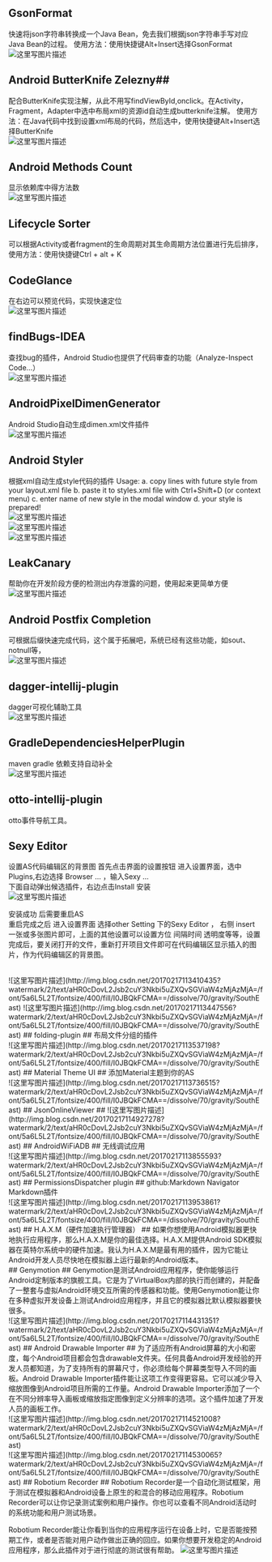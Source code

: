 ## GsonFormat ##
快速将json字符串转换成一个Java Bean，免去我们根据json字符串手写对应Java Bean的过程。
使用方法：使用快捷键Alt+Insert选择GsonFormat
</br>
![这里写图片描述](http://img.blog.csdn.net/20170217111041209?watermark/2/text/aHR0cDovL2Jsb2cuY3Nkbi5uZXQvSGViaW4zMjAzMjA=/font/5a6L5L2T/fontsize/400/fill/I0JBQkFCMA==/dissolve/70/gravity/SouthEast)
## Android ButterKnife Zelezny##
配合ButterKnife实现注解，从此不用写findViewById,onclick。在Activity，Fragment，Adapter中选中布局xml的资源id自动生成butterknife注解。
使用方法：在Java代码中找到设置xml布局的代码，然后选中，使用快捷键Alt+Insert选择ButterKnife 
</br>
![这里写图片描述](http://img.blog.csdn.net/20170217111313643?watermark/2/text/aHR0cDovL2Jsb2cuY3Nkbi5uZXQvSGViaW4zMjAzMjA=/font/5a6L5L2T/fontsize/400/fill/I0JBQkFCMA==/dissolve/70/gravity/SouthEast)
## Android Methods Count ##
显示依赖库中得方法数
</br>
![这里写图片描述](http://img.blog.csdn.net/20170217111554857?watermark/2/text/aHR0cDovL2Jsb2cuY3Nkbi5uZXQvSGViaW4zMjAzMjA=/font/5a6L5L2T/fontsize/400/fill/I0JBQkFCMA==/dissolve/70/gravity/SouthEast)
## Lifecycle Sorter ##
可以根据Activity或者fragment的生命周期对其生命周期方法位置进行先后排序，
使用方法：使用快捷键Ctrl + alt + K
</br>
## CodeGlance ##
在右边可以预览代码，实现快速定位
</br>
![这里写图片描述](http://img.blog.csdn.net/20170217114759761?watermark/2/text/aHR0cDovL2Jsb2cuY3Nkbi5uZXQvSGViaW4zMjAzMjA=/font/5a6L5L2T/fontsize/400/fill/I0JBQkFCMA==/dissolve/70/gravity/SouthEast)
## findBugs-IDEA ##
查找bug的插件，Android Studio也提供了代码审查的功能（Analyze-Inspect Code…）
</br>
![这里写图片描述](http://img.blog.csdn.net/20170217112033566?watermark/2/text/aHR0cDovL2Jsb2cuY3Nkbi5uZXQvSGViaW4zMjAzMjA=/font/5a6L5L2T/fontsize/400/fill/I0JBQkFCMA==/dissolve/70/gravity/SouthEast)
## AndroidPixelDimenGenerator ##
Android Studio自动生成dimen.xml文件插件
</br>
![这里写图片描述](http://img.blog.csdn.net/20170217112148866?watermark/2/text/aHR0cDovL2Jsb2cuY3Nkbi5uZXQvSGViaW4zMjAzMjA=/font/5a6L5L2T/fontsize/400/fill/I0JBQkFCMA==/dissolve/70/gravity/SouthEast)
## Android Styler ##
根据xml自动生成style代码的插件
Usage:
a. copy lines with future style from your layout.xml file
b. paste it to styles.xml file with Ctrl+Shift+D (or context menu)
c. enter name of new style in the modal window
d. your style is prepared!
</br>
![这里写图片描述](http://img.blog.csdn.net/20170217112325570?watermark/2/text/aHR0cDovL2Jsb2cuY3Nkbi5uZXQvSGViaW4zMjAzMjA=/font/5a6L5L2T/fontsize/400/fill/I0JBQkFCMA==/dissolve/70/gravity/SouthEast)
</br>
![这里写图片描述](http://img.blog.csdn.net/20170217112334570?watermark/2/text/aHR0cDovL2Jsb2cuY3Nkbi5uZXQvSGViaW4zMjAzMjA=/font/5a6L5L2T/fontsize/400/fill/I0JBQkFCMA==/dissolve/70/gravity/SouthEast)
</br>
![这里写图片描述](http://img.blog.csdn.net/20170217112346789?watermark/2/text/aHR0cDovL2Jsb2cuY3Nkbi5uZXQvSGViaW4zMjAzMjA=/font/5a6L5L2T/fontsize/400/fill/I0JBQkFCMA==/dissolve/70/gravity/SouthEast)
## LeakCanary ##
帮助你在开发阶段方便的检测出内存泄露的问题，使用起来更简单方便
</br>
![这里写图片描述](http://img.blog.csdn.net/20170217112500166?watermark/2/text/aHR0cDovL2Jsb2cuY3Nkbi5uZXQvSGViaW4zMjAzMjA=/font/5a6L5L2T/fontsize/400/fill/I0JBQkFCMA==/dissolve/70/gravity/SouthEast)
## Android Postfix Completion ##
可根据后缀快速完成代码，这个属于拓展吧，系统已经有这些功能，如sout、notnull等，
</br>
![这里写图片描述](http://img.blog.csdn.net/20170217112548711?watermark/2/text/aHR0cDovL2Jsb2cuY3Nkbi5uZXQvSGViaW4zMjAzMjA=/font/5a6L5L2T/fontsize/400/fill/I0JBQkFCMA==/dissolve/70/gravity/SouthEast)
## dagger-intellij-plugin ##
dagger可视化辅助工具
</br>
![这里写图片描述](http://img.blog.csdn.net/20170217112643211?watermark/2/text/aHR0cDovL2Jsb2cuY3Nkbi5uZXQvSGViaW4zMjAzMjA=/font/5a6L5L2T/fontsize/400/fill/I0JBQkFCMA==/dissolve/70/gravity/SouthEast)
## GradleDependenciesHelperPlugin ##
maven gradle 依赖支持自动补全
</br>
![这里写图片描述](http://img.blog.csdn.net/20170217112803296?watermark/2/text/aHR0cDovL2Jsb2cuY3Nkbi5uZXQvSGViaW4zMjAzMjA=/font/5a6L5L2T/fontsize/400/fill/I0JBQkFCMA==/dissolve/70/gravity/SouthEast)
## otto-intellij-plugin ##
otto事件导航工具。
</br>
## Sexy Editor ##
设置AS代码编辑区的背景图
首先点击界面的设置按钮 进入设置界面，选中Plugins,右边选择 Browser … ，输入Sexy … <br>
下面自动弹出候选插件，右边点击Install 安装<br>
![这里写图片描述](http://img.blog.csdn.net/20170217113320091?watermark/2/text/aHR0cDovL2Jsb2cuY3Nkbi5uZXQvSGViaW4zMjAzMjA=/font/5a6L5L2T/fontsize/400/fill/I0JBQkFCMA==/dissolve/70/gravity/SouthEast)
</br>

安装成功 后需要重启AS
</br>
重启完成之后 进入设置界面 选择other Setting 下的Sexy Editor ， 右侧 insert 一张或多张图片即可，上面的其他设置可以设置方位 间隔时间 透明度等等，设置完成后，要关闭打开的文件，重新打开项目文件即可在代码编辑区显示插入的图片，作为代码编辑区的背景图。

</br>
![这里写图片描述](http://img.blog.csdn.net/20170217113410435?watermark/2/text/aHR0cDovL2Jsb2cuY3Nkbi5uZXQvSGViaW4zMjAzMjA=/font/5a6L5L2T/fontsize/400/fill/I0JBQkFCMA==/dissolve/70/gravity/SouthEast)
![这里写图片描述](http://img.blog.csdn.net/20170217113447556?watermark/2/text/aHR0cDovL2Jsb2cuY3Nkbi5uZXQvSGViaW4zMjAzMjA=/font/5a6L5L2T/fontsize/400/fill/I0JBQkFCMA==/dissolve/70/gravity/SouthEast)
## folding-plugin ##
布局文件分组的插件
</br>
![这里写图片描述](http://img.blog.csdn.net/20170217113537198?watermark/2/text/aHR0cDovL2Jsb2cuY3Nkbi5uZXQvSGViaW4zMjAzMjA=/font/5a6L5L2T/fontsize/400/fill/I0JBQkFCMA==/dissolve/70/gravity/SouthEast)
## Material Theme UI ##
添加Material主题到你的AS
</br>
![这里写图片描述](http://img.blog.csdn.net/20170217113736515?watermark/2/text/aHR0cDovL2Jsb2cuY3Nkbi5uZXQvSGViaW4zMjAzMjA=/font/5a6L5L2T/fontsize/400/fill/I0JBQkFCMA==/dissolve/70/gravity/SouthEast)
## JsonOnlineViewer ##
![这里写图片描述](http://img.blog.csdn.net/20170217114927278?watermark/2/text/aHR0cDovL2Jsb2cuY3Nkbi5uZXQvSGViaW4zMjAzMjA=/font/5a6L5L2T/fontsize/400/fill/I0JBQkFCMA==/dissolve/70/gravity/SouthEast)
## AndroidWiFiADB ##
无线调试应用
</br>
![这里写图片描述](http://img.blog.csdn.net/20170217113855593?watermark/2/text/aHR0cDovL2Jsb2cuY3Nkbi5uZXQvSGViaW4zMjAzMjA=/font/5a6L5L2T/fontsize/400/fill/I0JBQkFCMA==/dissolve/70/gravity/SouthEast)
## PermissionsDispatcher plugin ##
github:Markdown Navigator
Markdown插件
</br>
![这里写图片描述](http://img.blog.csdn.net/20170217113953861?watermark/2/text/aHR0cDovL2Jsb2cuY3Nkbi5uZXQvSGViaW4zMjAzMjA=/font/5a6L5L2T/fontsize/400/fill/I0JBQkFCMA==/dissolve/70/gravity/SouthEast)
## H.A.X.M（硬件加速执行管理器） ##
如果你想使用Android模拟器更快地执行应用程序，那么H.A.X.M是你的最佳选择。H.A.X.M提供Android SDK模拟器在英特尔系统中的硬件加速。我认为H.A.X.M是最有用的插件，因为它能让Android开发人员尽快地在模拟器上运行最新的Android版本。
</br>
## Genymotion ##
Genymotion是测试Android应用程序，使你能够运行Android定制版本的旗舰工具。它是为了VirtualBox内部的执行而创建的，并配备了一整套与虚拟Android环境交互所需的传感器和功能。使用Genymotion能让你在多种虚拟开发设备上测试Android应用程序，并且它的模拟器比默认模拟器要快很多。
</br>
![这里写图片描述](http://img.blog.csdn.net/20170217114431351?watermark/2/text/aHR0cDovL2Jsb2cuY3Nkbi5uZXQvSGViaW4zMjAzMjA=/font/5a6L5L2T/fontsize/400/fill/I0JBQkFCMA==/dissolve/70/gravity/SouthEast)
## Android  Drawable Importer ##
为了适应所有Android屏幕的大小和密度，每个Android项目都会包含drawable文件夹。任何具备Android开发经验的开发人员都知道，为了支持所有的屏幕尺寸，你必须给每个屏幕类型导入不同的画板。Android  Drawable Importer插件能让这项工作变得更容易。它可以减少导入缩放图像到Android项目所需的工作量。Android  Drawable Importer添加了一个在不同分辨率导入画板或缩放指定图像到定义分辨率的选项。这个插件加速了开发人员的画板工作。
</br>
![这里写图片描述](http://img.blog.csdn.net/20170217114521008?watermark/2/text/aHR0cDovL2Jsb2cuY3Nkbi5uZXQvSGViaW4zMjAzMjA=/font/5a6L5L2T/fontsize/400/fill/I0JBQkFCMA==/dissolve/70/gravity/SouthEast)
</br>
![这里写图片描述](http://img.blog.csdn.net/20170217114530065?watermark/2/text/aHR0cDovL2Jsb2cuY3Nkbi5uZXQvSGViaW4zMjAzMjA=/font/5a6L5L2T/fontsize/400/fill/I0JBQkFCMA==/dissolve/70/gravity/SouthEast)
## Robotium Recorder ##
Robotium Recorder是一个自动化测试框架，用于测试在模拟器和Android设备上原生的和混合的移动应用程序。Robotium Recorder可以让你记录测试案例和用户操作。你也可以查看不同Android活动时的系统功能和用户测试场景。

Robotium Recorder能让你看到当你的应用程序运行在设备上时，它是否能按预期工作，或者是否能对用户动作做出正确的回应。如果你想要开发稳定的Android应用程序，那么此插件对于进行彻底的测试很有帮助。
![这里写图片描述](http://img.blog.csdn.net/20170217114620597?watermark/2/text/aHR0cDovL2Jsb2cuY3Nkbi5uZXQvSGViaW4zMjAzMjA=/font/5a6L5L2T/fontsize/400/fill/I0JBQkFCMA==/dissolve/70/gravity/SouthEast)
